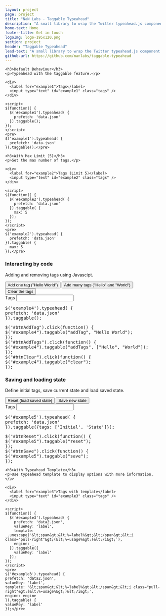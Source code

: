 ```yaml
---
layout: project
page: project
title: "NaN Labs - Taggable Typeahead"
description: "A small library to wrap the Twitter typeahead.js component and add the taggable functionality."
home-text: Home
footer-title: Get in touch
logoImg: logo-195x120.png
section: project
header: "Taggable Typeahead"
lead-text: "A small library to wrap the Twitter typeahead.js component and add the taggable functionality."
github-url: https://github.com/nanlabs/taggable-typeahead
---
```


<div class="example">

    <h3>Default Behaviour</h3>
    <p>Typeahead with the taggable feature.</p>

    <div>
      <label for="example1">Tags</label>
      <input type="text" id="example1" class="tags" />
    </div>

    <script>
    $(function() {
      $('#example1').typeahead( { 
        prefetch: 'data.json'
      }).taggable();
    });
    </script>
    <pre>
	$('example1').typeahead( { 
	  prefetch: 'data.json'
	}).taggable();</pre>

</div>

<div class="example">

	<h3>With Max Limit (5)</h3>
	<p>Set the max number of tags.</p>

	<div>
	  <label for="example2">Tags (Limit 5)</label>
	  <input type="text" id="example2" class="tags" />
	</div>

	<script>
	$(function() {
	  $('#example2').typeahead( { 
	    prefetch: 'data.json'
	  }).taggable( { 
	    max: 5 
	  });
	});
	</script>
	<pre>
	$('example2').typeahead( { 
	  prefetch: 'data.json'
	}).taggable( { 
	  max: 5 
	});</pre>

</div>

<div class="example">

<h3>Interacting by code</h3>
<p>Adding and removing tags using Javascipt.</p>

<div>
  <button id="btnAddTag">Add one tag ("Hello World")</button>
  <button id="btnAddTags">Add many tags ("Hello" and "World")</button>
  <button id="btnClear">Clear the tags</button>
</div>

<div>
  <label for="example4">Tags</label>
  <input type="text" id="example4" class="tags" />
</div>

<script>
$(function() {
  $('#example4').typeahead( { 
    prefetch: 'data.json'
  }).taggable();
});

$("#btnAddTag").click(function() {
  $("#example4").taggable("addTag", "Hello World");
});
$("#btnAddTags").click(function() {
  $("#example4").taggable("addTags", ["Hello", "World"]);
});
$("#btnClear").click(function() {
  $("#example4").taggable("clear");
});
</script>
<pre>
$('example4').typeahead( { 
prefetch: 'data.json'
}).taggable();</pre>

<pre>
$("#btnAddTag").click(function() {
$("#example4").taggable("addTag", "Hello World");
});
$("#btnAddTags").click(function() {
$("#example4").taggable("addTags", ["Hello", "World"]);
});
$("#btnClear").click(function() {
$("#example4").taggable("clear");
});</pre>

</div>

<div class="example">

<h3>Saving and loading state</h3>
<p>Define initial tags, save current state and load saved state.</p>

<div>
  <button id="btnReset">Reset (load saved state)</button>
  <button id="btnSave">Save new state</button>
</div>

<div>
  <label for="example5">Tags</label>
  <input type="text" id="example5" class="tags" />
</div>

<script>
$(function() {
  $('#example5').typeahead( { 
    prefetch: 'data.json'
  }).taggable({tags: ['Initial', 'State']});
});

$("#btnReset").click(function() {
  $("#example5").taggable("reset");
});
$("#btnSave").click(function() {
  $("#example5").taggable("save");
});
</script>
<pre>
$('#example5').typeahead( { 
prefetch: 'data.json'
}).taggable({tags: ['Initial', 'State']});</pre>

<pre>
$("#btnReset").click(function() {
$("#example5").taggable("reset");
});
$("#btnSave").click(function() {
$("#example5").taggable("save");
});</pre>

</div>

<div class="example">

	<h3>With Typeahead Template</h3>
	<p>Use typeahead template to display options with more information.</p>

	<div>
	  <label for="example3">Tags with template</label>
	  <input type="text" id="example3" class="tags" />
	</div>

	<script>
	$(function() {
	  $('#example3').typeahead( { 
	    prefetch: 'data2.json',
	    valueKey: 'label',
	    template: _.unescape('&lt;span&gt;&lt;%=label%&gt;&lt;/span&gt;&lt;i class="pull-right"&gt;(&lt;%=usage%&gt;)&lt;/i&gt;'),
	    engine: _
	  }).taggable({
	    valueKey: 'label'
	  });
	});
	</script>
	<pre>
	$('#example3').typeahead( { 
	prefetch: 'data2.json',
	valueKey: 'label',
	template: '&lt;span&gt;&lt;%=label%&gt;&lt;/span&gt;&lt;i class="pull-right"&gt;(&lt;%=usage%&gt;)&lt;/i&gt;',
	engine: engine
	}).taggable( { 
	valueKey: 'label' 
	});</pre>

</div>
